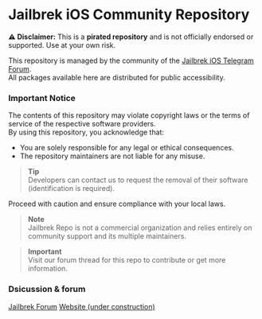 # Jailbrek iOS Community Repository

**⚠️ Disclaimer:** This is a **pirated repository** and is not officially endorsed or supported. Use at your own risk.

This repository is managed by the community of the [Jailbrek iOS Telegram Forum](https://t.me/Jailbrek_ios).  
All packages available here are distributed for public accessibility.

### Important Notice

The contents of this repository may violate copyright laws or the terms of service of the respective software providers.  
By using this repository, you acknowledge that:

- You are solely responsible for any legal or ethical consequences.
- The repository maintainers are not liable for any misuse.

> **Tip**  
> Developers can contact us to request the removal of their software (identification is required).

Proceed with caution and ensure compliance with your local laws.

> **Note**  
> Jailbrek Repo is not a commercial organization and relies entirely on community support and its multiple maintainers.

> **Important**  
> Visit our forum thread for this repo to contribute or get more information.


### Dsicussion & forum

[Jailbrek Forum](https://t.me/Jailbrek_ios)
[Website (under construction)](https://example.com)
<!--

**Here are some ideas to get you started:**

🙋‍♀️ A short introduction - what is your organization all about?
🌈 Contribution guidelines - how can the community get involved?
👩‍💻 Useful resources - where can the community find your docs? Is there anything else the community should know?
🍿 Fun facts - what does your team eat for breakfast?
🧙 Remember, you can do mighty things with the power of [Markdown](https://docs.github.com/github/writing-on-github/getting-started-with-writing-and-formatting-on-github/basic-writing-and-formatting-syntax)
-->
